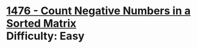 # [1476 - Count Negative Numbers in a Sorted Matrix](https://leetcode.com/problems/count-negative-numbers-in-a-sorted-matrix/) </br> Difficulty: Easy